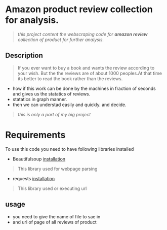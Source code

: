 # Amazon product review collection for analysis.
> _this project content the webscraping code for **amazon review** collection of product for further analysis._

## Description
> If you ever want to buy a book and wants the review according to your wish. But the the reviews are of about 1000 peoples.At that time its better to read the book rather than the reviews.
* how if this work can be done by the machines in fraction of seconds and gives us the statatics of reviews.
* statatics in graph manner.
* then we can understad easily and quickly. and decide.

> _this is only a part of my big project_ 

# Requirements
To use this code you need to have following libraries installed

* Beautifulsoup [installation](https://www.crummy.com/software/BeautifulSoup/bs4/doc/#installing-beautiful-soup)
> This library used for webpage parsing

* requests [installation](http://docs.python-requests.org/en/v2.7.0/user/install/)
> This library used or executing url

## usage 
* you need to give the name of file to sae in
* and url of page of all reviews of product

